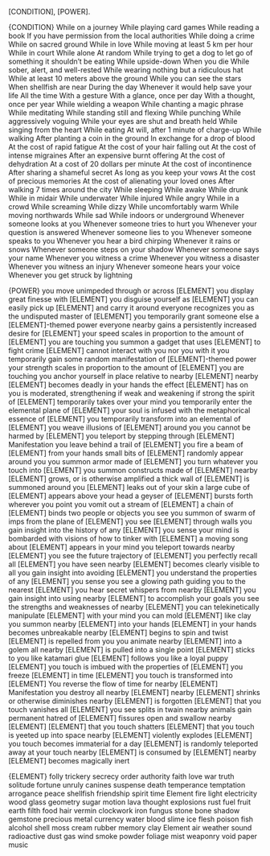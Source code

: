 [CONDITION], [POWER].

{CONDITION}
While on a journey
While playing card games
While reading a book
If you have permission from the local authorities
While doing a crime
While on sacred ground
While in love
While moving at least 5 km per hour
While in court
While alone
At random
While trying to get a dog to let go of something it shouldn’t be eating
While upside-down
When you die
While sober, alert, and well-rested
While wearing nothing but a ridiculous hat
While at least 10 meters above the ground
While you can see the stars
When shellfish are near
During the day
Whenever it would help save your life
All the time
With a gesture
With a glance, once per day
With a thought, once per year
While wielding a weapon
While chanting a magic phrase
While meditating
While standing still and flexing
While punching
While aggressively voguing
While your eyes are shut and breath held
While singing from the heart
While eating
At will, after 1 minute of charge-up
While walking
After planting a coin in the ground
In exchange for a drop of blood
At the cost of rapid fatigue
At the cost of your hair falling out
At the cost of intense migraines
After an expensive burnt offering
At the cost of dehydration
At a cost of 20 dollars per minute
At the cost of incontinence
After sharing a shameful secret
As long as you keep your vows
At the cost of precious memories
At the cost of alienating your loved ones
After walking 7 times around the city
While sleeping
While awake
While drunk
While in midair
While underwater
While injured
While angry
While in a crowd
While screaming
While dizzy
While uncomfortably warm
While moving northwards
While sad
While indoors or underground
Whenever someone looks at you
Whenever someone tries to hurt you
Whenever your question is answered
Whenever someone lies to you
Whenever someone speaks to you
Whenever you hear a bird chirping
Whenever it rains or snows
Whenever someone steps on your shadow
Whenever someone says your name
Whenever you witness a crime
Whenever you witness a disaster
Whenever you witness an injury
Whenever someone hears your voice
Whenever you get struck by lightning

{POWER}
you move unimpeded through or across [ELEMENT]
you display great finesse with [ELEMENT]
you disguise yourself as [ELEMENT]
you can easily pick up [ELEMENT] and carry it around
everyone recognizes you as the undisputed master of [ELEMENT]
you temporarily grant someone else a [ELEMENT]-themed power
everyone nearby gains a persistently increased desire for [ELEMENT]
your speed scales in proportion to the amount of [ELEMENT] you are touching
you summon a gadget that uses [ELEMENT] to fight crime
[ELEMENT] cannot interact with you nor you with it
you temporarily gain some random manifestation of [ELEMENT]-themed power
your strength scales in proportion to the amount of [ELEMENT] you are touching
you anchor yourself in place relative to nearby [ELEMENT]
nearby [ELEMENT] becomes deadly in your hands
the effect [ELEMENT] has on you is moderated, strengthening if weak and weakening if strong
the spirit of [ELEMENT] temporarily takes over your mind
you temporarily enter the elemental plane of [ELEMENT]
your soul is infused with the metaphorical essence of [ELEMENT]
you temporarily transform into an elemental of [ELEMENT]
you weave illusions of [ELEMENT] around you
you cannot be harmed by [ELEMENT]
you teleport by stepping through [ELEMENT]
Manifestation
you leave behind a trail of [ELEMENT]
you fire a beam of [ELEMENT] from your hands
small bits of [ELEMENT] randomly appear around you
you summon armor made of [ELEMENT]
you turn whatever you touch into [ELEMENT]
you summon constructs made of [ELEMENT]
nearby [ELEMENT] grows, or is otherwise amplified
a thick wall of [ELEMENT] is summoned around you
[ELEMENT] leaks out of your skin
a large cube of [ELEMENT] appears above your head
a geyser of [ELEMENT] bursts forth wherever you point
you vomit out a stream of [ELEMENT]
a chain of [ELEMENT] binds two people or objects you see
you summon of swarm of imps from the plane of [ELEMENT]
you see [ELEMENT] through walls
you gain insight into the history of any [ELEMENT] you sense
your mind is bombarded with visions of how to tinker with [ELEMENT]
a moving song about [ELEMENT] appears in your mind
you teleport towards nearby [ELEMENT]
you see the future trajectory of [ELEMENT]
you perfectly recall all [ELEMENT] you have seen
nearby [ELEMENT] becomes clearly visible to all
you gain insight into avoiding [ELEMENT]
you understand the properties of any [ELEMENT] you sense
you see a glowing path guiding you to the nearest [ELEMENT]
you hear secret whispers from nearby [ELEMENT]
you gain insight into using nearby [ELEMENT] to accomplish your goals
you see the strengths and weaknesses of nearby [ELEMENT]
you can telekinetically manipulate [ELEMENT] with your mind
you can mold [ELEMENT] like clay
you summon nearby [ELEMENT] into your hands
[ELEMENT] in your hands becomes unbreakable
nearby [ELEMENT] begins to spin and twist
[ELEMENT] is repelled from you
you animate nearby [ELEMENT] into a golem
all nearby [ELEMENT] is pulled into a single point
[ELEMENT] sticks to you like katamari glue
[ELEMENT] follows you like a loyal puppy
[ELEMENT] you touch is imbued with the properties of [ELEMENT]
you freeze [ELEMENT] in time
[ELEMENT] you touch is transformed into [ELEMENT]
You reverse the flow of time for nearby [ELEMENT]
Manifestation
you destroy all nearby [ELEMENT]
nearby [ELEMENT] shrinks or otherwise diminishes
nearby [ELEMENT] is forgotten
[ELEMENT] that you touch vanishes
all [ELEMENT] you see splits in twain
nearby animals gain permanent hatred of [ELEMENT]
fissures open and swallow nearby [ELEMENT]
[ELEMENT] that you touch shatters
[ELEMENT] that you touch is yeeted up into space
nearby [ELEMENT] violently explodes
[ELEMENT] you touch becomes immaterial for a day
[ELEMENT] is randomly teleported away at your touch
nearby [ELEMENT] is consumed by [ELEMENT]
nearby [ELEMENT] becomes magically inert


{ELEMENT}
folly
trickery
secrecy
order
authority
faith
love
war
truth
solitude
fortune
unruly canines
suspense
death
temperance
temptation
arrogance
peace
shellfish
friendship
spirit
time
Element
fire
light
electricity
wood
glass
geometry
sugar
motion
lava
thought
explosions
rust
fuel
fruit
earth
filth
food
hair
vermin
clockwork
iron
fungus
stone
bone
shadow
gemstone
precious metal
currency
water
blood
slime
ice
flesh
poison
fish
alcohol
shell
moss
cream
rubber
memory
clay
Element
air
weather
sound
radioactive dust
gas
wind
smoke
powder
foliage
mist
weaponry
void
paper
music
